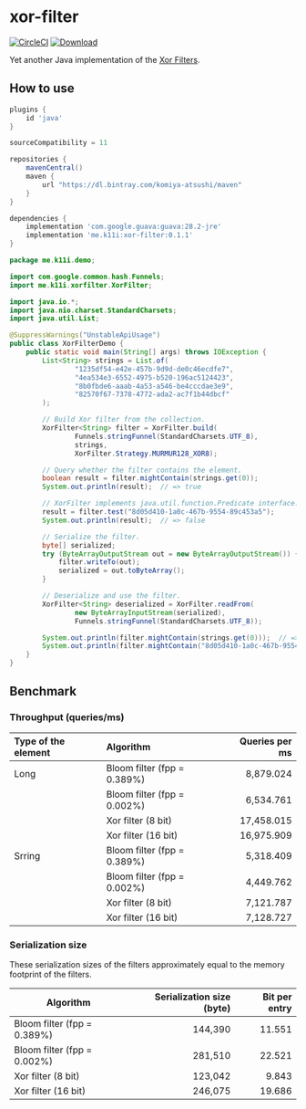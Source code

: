 xor-filter
==========

[![CircleCI](https://circleci.com/gh/komiya-atsushi/xor-filter/tree/develop.svg?style=svg)](https://circleci.com/gh/komiya-atsushi/xor-filter/tree/develop)
[ ![Download](https://api.bintray.com/packages/komiya-atsushi/maven/xor-filter/images/download.svg) ](https://bintray.com/komiya-atsushi/maven/xor-filter/_latestVersion)

Yet another Java implementation of the [Xor Filters](https://arxiv.org/abs/1912.08258).


How to use
----------

```gradle
plugins {
    id 'java'
}

sourceCompatibility = 11

repositories {
    mavenCentral()
    maven {
        url "https://dl.bintray.com/komiya-atsushi/maven"
    }
}

dependencies {
    implementation 'com.google.guava:guava:28.2-jre'
    implementation 'me.k11i:xor-filter:0.1.1'
}
```

```java
package me.k11i.demo;

import com.google.common.hash.Funnels;
import me.k11i.xorfilter.XorFilter;

import java.io.*;
import java.nio.charset.StandardCharsets;
import java.util.List;

@SuppressWarnings("UnstableApiUsage")
public class XorFilterDemo {
    public static void main(String[] args) throws IOException {
        List<String> strings = List.of(
                "1235df54-e42e-457b-9d9d-de0c46ecdfe7",
                "4ea534e3-6552-4975-b520-196ac5124423",
                "8b0fbde6-aaab-4a53-a546-be4cccdae3e9",
                "82570f67-7378-4772-ada2-ac7f1b44dbcf"
        );

        // Build Xor filter from the collection.
        XorFilter<String> filter = XorFilter.build(
                Funnels.stringFunnel(StandardCharsets.UTF_8),
                strings,
                XorFilter.Strategy.MURMUR128_XOR8);

        // Query whether the filter contains the element.
        boolean result = filter.mightContain(strings.get(0));
        System.out.println(result);  // => true

        // XorFilter implements java.util.function.Predicate interface.
        result = filter.test("8d05d410-1a0c-467b-9554-89c453a5");
        System.out.println(result);  // => false

        // Serialize the filter.
        byte[] serialized;
        try (ByteArrayOutputStream out = new ByteArrayOutputStream()) {
            filter.writeTo(out);
            serialized = out.toByteArray();
        }

        // Deserialize and use the filter.
        XorFilter<String> deserialized = XorFilter.readFrom(
                new ByteArrayInputStream(serialized),
                Funnels.stringFunnel(StandardCharsets.UTF_8));

        System.out.println(filter.mightContain(strings.get(0)));  // => true
        System.out.println(filter.mightContain("8d05d410-1a0c-467b-9554-89c453a5"));  // => false
    }
}
```

## Benchmark

### Throughput (queries/ms)

| Type of the element | Algorithm | Queries per ms |
| :----- | :-------------------------- | ---------: |
| Long   | Bloom filter (fpp = 0.389%) |  8,879.024 |
|        | Bloom filter (fpp = 0.002%) |  6,534.761 |
|        | Xor filter (8 bit)          | 17,458.015 |
|        | Xor filter (16 bit)         | 16,975.909 |
| Srring | Bloom filter (fpp = 0.389%) |  5,318.409 |
|        | Bloom filter (fpp = 0.002%) |  4,449.762 |
|        | Xor filter (8 bit)          |  7,121.787 |
|        | Xor filter (16 bit)         |  7,128.727 |

### Serialization size

These serialization sizes of the filters approximately equal to the memory footprint of the filters.

| Algorithm | Serialization size (byte) | Bit per entry |
| --- | ---: | ---: |
| Bloom filter (fpp = 0.389%) | 144,390 | 11.551 |
| Bloom filter (fpp = 0.002%) | 281,510 | 22.521 |
| Xor filter (8 bit) | 123,042 | 9.843 |
| Xor filter (16 bit) | 246,075 | 19.686 |
